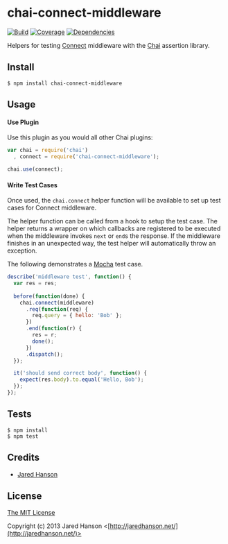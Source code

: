# chai-connect-middleware

[![Build](https://travis-ci.org/jaredhanson/chai-connect-middleware.png)](http://travis-ci.org/jaredhanson/chai-connect-middleware)
[![Coverage](https://coveralls.io/repos/jaredhanson/chai-connect-middleware/badge.png)](https://coveralls.io/r/jaredhanson/chai-connect-middleware)
[![Dependencies](https://david-dm.org/jaredhanson/chai-connect-middleware.png)](http://david-dm.org/jaredhanson/chai-connect-middleware)


Helpers for testing [Connect](http://www.senchalabs.org/connect/) middleware
with the [Chai](http://chaijs.com/) assertion library.

## Install

    $ npm install chai-connect-middleware

## Usage

#### Use Plugin

Use this plugin as you would all other Chai plugins:

```javascript
var chai = require('chai')
  , connect = require('chai-connect-middleware');

chai.use(connect);
```

#### Write Test Cases

Once used, the `chai.connect` helper function will be available to set up
test cases for Connect middleware.

The helper function can be called from a hook to setup the test case.  The
helper returns a wrapper on which callbacks are registered to be executed
when the middleware invokes `next` or `end`s the response.  If the middleware
finishes in an unexpected way, the test helper will automatically throw an
exception.

The following demonstrates a [Mocha](http://visionmedia.github.io/mocha/) test
case.

```javascript
describe('middleware test', function() {
  var res = res;
    
  before(function(done) {
    chai.connect(middleware)
      .req(function(req) {
        req.query = { hello: 'Bob' };
      })
      .end(function(r) {
        res = r;
        done();
      })
      .dispatch();
  });

  it('should send correct body', function() {
    expect(res.body).to.equal('Hello, Bob');
  });
});
```

## Tests

    $ npm install
    $ npm test

## Credits

  - [Jared Hanson](http://github.com/jaredhanson)

## License

[The MIT License](http://opensource.org/licenses/MIT)

Copyright (c) 2013 Jared Hanson <[http://jaredhanson.net/](http://jaredhanson.net/)>
